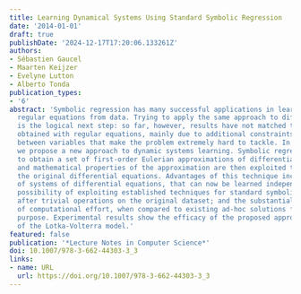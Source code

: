 ```yaml
---
title: Learning Dynamical Systems Using Standard Symbolic Regression
date: '2014-01-01'
draft: true
publishDate: '2024-12-17T17:20:06.133261Z'
authors:
- Sébastien Gaucel
- Maarten Keijzer
- Evelyne Lutton
- Alberto Tonda
publication_types:
- '6'
abstract: 'Symbolic regression has many successful applications in learning free-form
  regular equations from data. Trying to apply the same approach to differential equations
  is the logical next step: so far, however, results have not matched the quality
  obtained with regular equations, mainly due to additional constraints and dependencies
  between variables that make the problem extremely hard to tackle. In this paper
  we propose a new approach to dynamic systems learning. Symbolic regression is used
  to obtain a set of first-order Eulerian approximations of differential equations,
  and mathematical properties of the approximation are then exploited to reconstruct
  the original differential equations. Advantages of this technique include the de-coupling
  of systems of differential equations, that can now be learned independently; the
  possibility of exploiting established techniques for standard symbolic regression,
  after trivial operations on the original dataset; and the substantial reduction
  of computational effort, when compared to existing ad-hoc solutions for the same
  purpose. Experimental results show the efficacy of the proposed approach on an instance
  of the Lotka-Volterra model.'
featured: false
publication: '*Lecture Notes in Computer Science*'
doi: 10.1007/978-3-662-44303-3_3
links:
- name: URL
  url: https://doi.org/10.1007/978-3-662-44303-3_3
---
```


